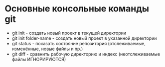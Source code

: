 # Основные консольные команды git
* git init - создать новый проект в текущей директории
* git init folder-name - создать новый проект в указанной директории
* git status - показать состояние репозитория (отслеживаемые, изменённые, новые файлы и пр.)
* git diff - сравнить рабочую директорию и индекс (неотслеживаемые файлы ИГНОРИРУЮТСЯ)